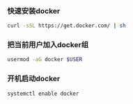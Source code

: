 ### 快速安装docker
```sh
curl -sSL https://get.docker.com/ | sh
```

### 把当前用户加入docker组
```sh
usermod -aG docker $USER
```

### 开机启动docker
```sh
systemctl enable docker
```